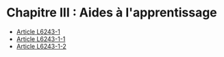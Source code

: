 # Chapitre III : Aides à l'apprentissage

* [Article L6243-1](./LEGIARTI000028417805.md)
* [Article L6243-1-1](./LEGIARTI000031087428.md)
* [Article L6243-1-2](./LEGIARTI000029928969.md)
